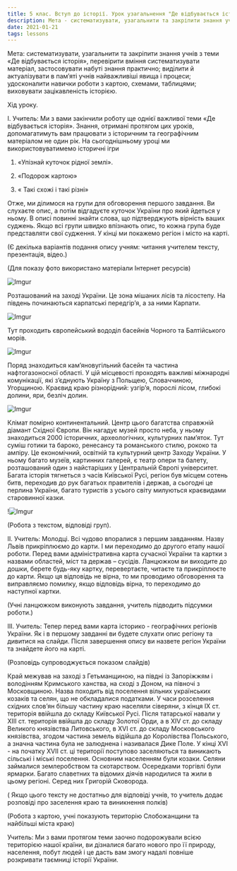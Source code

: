 ```yaml
---
title: 5 клас. Вступ до історії. Урок узагальнення "Де відбувається історія"
description: Мета - систематизувати, узагальнити та закріпити знання учнів з теми «Де відбувається історія», перевірити вміння систематизувати матеріал, застосовувати набуті знання практично; виділити й актуалізувати в пам’яті учнів найважливіші явища і процеси; удосконалити навички роботи з картою, схемами, таблицями; виховувати зацікавленість історією.
date: 2021-01-21
tags: lessons
---
```


Мета: систематизувати, узагальнити та закріпити знання учнів з теми «Де відбувається історія», перевірити вміння систематизувати матеріал, застосовувати набуті знання практично; виділити й актуалізувати в пам’яті учнів найважливіші явища і процеси; удосконалити навички роботи з картою, схемами, таблицями; виховувати зацікавленість історією.

 Хід уроку.

І. Учитель: Ми з вами закінчили роботу ще однієї важливої теми «Де відбувається історія». Знання, отримані протягом цих уроків, допомагатимуть вам працювати з історичним та географічним матеріалом не один рік. На сьогоднішньому уроці ми використовуватимемо історичні ігри

1. «Упізнай куточок рідної землі».

2. «Подорож картою»

3. « Такі схожі і такі різні»

 Отже, ми ділимося на групи для обговорення першого завдання. Ви слухаєте опис, а потім відгадуєте куточок України про який йдеться у ньому. В описі повинні знайти слова, що підтверджують вірність ваших суджень. Якщо всі групи швидко впізнають опис, то кожна група буде представляти свої судження. У кінці ми покажемо регіон і місто на карті.

(Є декілька варіантів подання опису учням: читання учителем тексту, презентація, відео.)

(Для показу фото використано матеріали Інтернет ресурсів)

![Imgur](https://i.imgur.com/1XP9vqq.png) 

Розташований на заході України. Це зона мішаних лісів та лісостепу. На південь починаються карпатські передгір’я, а за ними Карпати. 

![Imgur](https://i.imgur.com/fFeg1j6.png)

Тут проходить європейський вододіл басейнів Чорного та Балтійського морів.

![Imgur](https://i.imgur.com/c8wE9sn.png)

 Поряд знаходиться кам’яновугільний басейн та частина нафтогазоносної області. У цій місцевості проходять важливі міжнародні комунікації, які з’єднують Україну з Польщею, Словаччиною, Угорщиною. Краєвид краю різнорідний: узгір’я, порослі лісом, глибокі долини, яри, безліч долин. 

![Imgur](https://i.imgur.com/SyLDWzG.png)

Клімат помірно континентальний. Центр цього багатства справжній діамант Східної Європи. Він нагадує музей просто неба, у ньому знаходиться 2000 історичних, археологічних, культурних пам’яток. Тут суміш готики та бароко, ренесансу та романського стилю, рококо та ампіру. Це економічний, освітній та культурний центр Заходу України. У ньому багато музеїв, картинних галерей, є театр опери та балету, розташований один з найстаріших у Центральній Європі університет. Багата історія тягнеться з часів Київської Русі, регіон був місцем сотень битв, переходив до рук багатьох правителів і держав, а сьогодні це перлина України, багато туристів з усього світу милуються краєвидами старовинної казки.

!![Imgur](https://i.imgur.com/pK0a9FP.png)

(Робота з текстом, відповіді груп).

 

ІІ. Учитель: Молодці. Всі чудово впоралися з першим завданням. Назву Львів  прикріплюємо до карти. І ми переходимо до другого етапу нашої роботи. Перед вами адміністративна карта сучасної України та картки з назвами областей, міст та держав – сусідів. Ланцюжком ви виходите до дошки, берете будь-яку картку, перевертаєте, читаєте та прикріплюєте до карти. Якщо ця відповідь не вірна, то ми проводимо обговорення та виправляємо помилку, якщо відповідь вірна, то переходимо до наступної картки.

(Учні ланцюжком виконують завдання, учитель підводить підсумки роботи.) 

ІІІ. Учитель: Тепер перед вами карта історико - географічних регіонів України. Як і в першому завданні ви будете слухати опис регіону та дивитися на слайди. Після завершення опису ви назвете регіон України та знайдете його на карті.

(Розповідь супроводжується показом слайдів)

Край межував на заході з Гетьманщиною, на півдні із Запоріжжям і володінням Кримського ханства, на сході з Доном, на півночі з Московщиною.  Назва походить від поселення вільних українських козаків та селян, що не обкладалися податками. У часи розселення східних слов’ян більшу частину краю населяли сіверяни, з кінця ІХ ст. територія ввійшла до складу Київської Русі. Після татарської навали у ХІІІ ст. територія ввійшла до складу Золотої Орди, а в ХІV ст. до складу Великого князівства Литовського, в ХVІ ст. до складу Московського князівства, згодом частина земель відійшла до Королівства Польського, а значна частина була не залюднена і називалася Дике Поле. У кінці ХVІ - на початку ХVІІ ст. ці території поступово заселяються та виникають сільські і міські поселення. Основним населенням були козаки. Селяни займалися землеробством та скотарством. Осередками торгівлі були ярмарки. Багато славетних та відомих діячів народилися та жили в цьому регіоні. Серед них Григорій Сковорода.

( Якщо цього тексту не достатньо для відповіді учнів, то учитель додає розповіді про заселення краю та виникнення полків)

(Робота з картою, учні показують територію Слобожанщини та найбільші міста краю)

Учитель: Ми з вами протягом теми заочно подорожували всією територією нашої країни, ви дізналися багато нового про її природу, населення, побут людей і це дасть вам змогу надалі  повніше розкривати таємниці історії України.